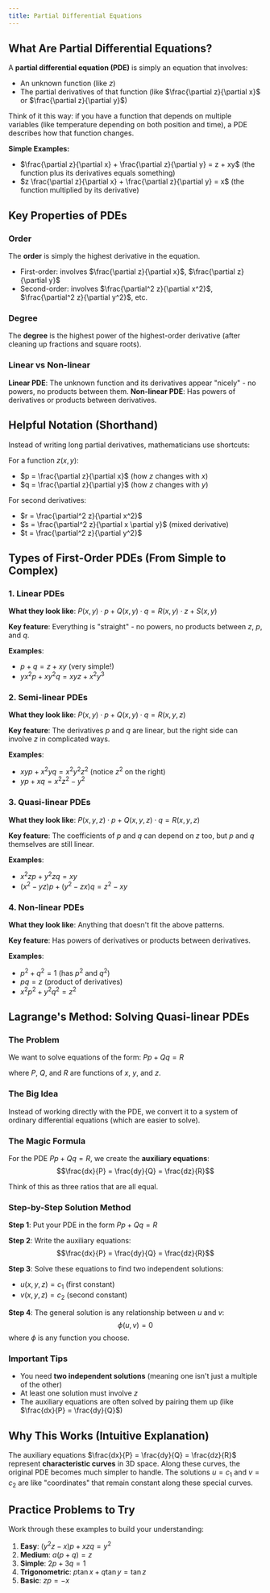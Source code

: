 ```yaml
---
title: Partial Differential Equations
---
```


## What Are Partial Differential Equations?

A **partial differential equation (PDE)** is simply an equation that involves:
- An unknown function (like $z$)
- The partial derivatives of that function (like $\frac{\partial z}{\partial x}$ or $\frac{\partial z}{\partial y}$)

Think of it this way: if you have a function that depends on multiple variables (like temperature depending on both position and time), a PDE describes how that function changes.

**Simple Examples:**
- $\frac{\partial z}{\partial x} + \frac{\partial z}{\partial y} = z + xy$ (the function plus its derivatives equals something)
- $z \frac{\partial z}{\partial x} + \frac{\partial z}{\partial y} = x$ (the function multiplied by its derivative)

## Key Properties of PDEs

### Order
The **order** is simply the highest derivative in the equation.
- First-order: involves $\frac{\partial z}{\partial x}$, $\frac{\partial z}{\partial y}$
- Second-order: involves $\frac{\partial^2 z}{\partial x^2}$, $\frac{\partial^2 z}{\partial y^2}$, etc.

### Degree
The **degree** is the highest power of the highest-order derivative (after cleaning up fractions and square roots).

### Linear vs Non-linear
**Linear PDE**: The unknown function and its derivatives appear "nicely" - no powers, no products between them.
**Non-linear PDE**: Has powers of derivatives or products between derivatives.

## Helpful Notation (Shorthand)

Instead of writing long partial derivatives, mathematicians use shortcuts:

For a function $z(x,y)$:
- $p = \frac{\partial z}{\partial x}$ (how $z$ changes with $x$)
- $q = \frac{\partial z}{\partial y}$ (how $z$ changes with $y$)

For second derivatives:
- $r = \frac{\partial^2 z}{\partial x^2}$
- $s = \frac{\partial^2 z}{\partial x \partial y}$ (mixed derivative)
- $t = \frac{\partial^2 z}{\partial y^2}$

## Types of First-Order PDEs (From Simple to Complex)

### 1. Linear PDEs
**What they look like**: $P(x,y) \cdot p + Q(x,y) \cdot q = R(x,y) \cdot z + S(x,y)$

**Key feature**: Everything is "straight" - no powers, no products between $z$, $p$, and $q$.

**Examples**:
- $p + q = z + xy$ (very simple!)
- $yx^2 p + xy^2 q = xyz + x^2 y^3$

### 2. Semi-linear PDEs
**What they look like**: $P(x,y) \cdot p + Q(x,y) \cdot q = R(x,y,z)$

**Key feature**: The derivatives $p$ and $q$ are linear, but the right side can involve $z$ in complicated ways.

**Examples**:
- $xy p + x^2 y q = x^2 y^2 z^2$ (notice $z^2$ on the right)
- $y p + x q = x^2 z^2 - y^2$

### 3. Quasi-linear PDEs
**What they look like**: $P(x,y,z) \cdot p + Q(x,y,z) \cdot q = R(x,y,z)$

**Key feature**: The coefficients of $p$ and $q$ can depend on $z$ too, but $p$ and $q$ themselves are still linear.

**Examples**:
- $x^2 z p + y^2 z q = xy$
- $(x^2 - yz)p + (y^2 - zx)q = z^2 - xy$

### 4. Non-linear PDEs
**What they look like**: Anything that doesn't fit the above patterns.

**Key feature**: Has powers of derivatives or products between derivatives.

**Examples**:
- $p^2 + q^2 = 1$ (has $p^2$ and $q^2$)
- $pq = z$ (product of derivatives)
- $x^2 p^2 + y^2 q^2 = z^2$

## Lagrange's Method: Solving Quasi-linear PDEs

### The Problem
We want to solve equations of the form: $Pp + Qq = R$

where $P$, $Q$, and $R$ are functions of $x$, $y$, and $z$.

### The Big Idea
Instead of working directly with the PDE, we convert it to a system of ordinary differential equations (which are easier to solve).

### The Magic Formula
For the PDE $Pp + Qq = R$, we create the **auxiliary equations**:
$$\frac{dx}{P} = \frac{dy}{Q} = \frac{dz}{R}$$

Think of this as three ratios that are all equal.

### Step-by-Step Solution Method

**Step 1**: Put your PDE in the form $Pp + Qq = R$

**Step 2**: Write the auxiliary equations:
$$\frac{dx}{P} = \frac{dy}{Q} = \frac{dz}{R}$$

**Step 3**: Solve these equations to find two independent solutions:
- $u(x,y,z) = c_1$ (first constant)
- $v(x,y,z) = c_2$ (second constant)

**Step 4**: The general solution is any relationship between $u$ and $v$:
$$\phi(u, v) = 0$$
where $\phi$ is any function you choose.

### Important Tips
- You need **two independent solutions** (meaning one isn't just a multiple of the other)
- At least one solution must involve $z$
- The auxiliary equations are often solved by pairing them up (like $\frac{dx}{P} = \frac{dy}{Q}$)

## Why This Works (Intuitive Explanation)

The auxiliary equations $\frac{dx}{P} = \frac{dy}{Q} = \frac{dz}{R}$ represent **characteristic curves** in 3D space. Along these curves, the original PDE becomes much simpler to handle. The solutions $u = c_1$ and $v = c_2$ are like "coordinates" that remain constant along these special curves.

## Practice Problems to Try

Work through these examples to build your understanding:

1. **Easy**: $(y^2 z - x)p + xz q = y^2$
2. **Medium**: $a(p + q) = z$
3. **Simple**: $2p + 3q = 1$
4. **Trigonometric**: $p \tan x + q \tan y = \tan z$
5. **Basic**: $zp = -x$